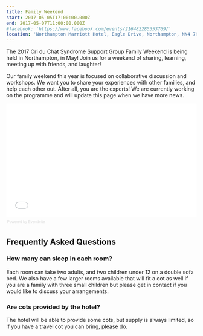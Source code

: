 ```yaml
---
title: Family Weekend
start: 2017-05-05T17:00:00.000Z
end: 2017-05-07T11:00:00.000Z
#facebook: 'https://www.facebook.com/events/216482285353769/'
location: 'Northampton Marriott Hotel, Eagle Drive, Northampton, NN4 7HW'
---
```


The 2017 Cri du Chat Syndrome Support Group Family Weekend is being held in Northampton, in May! Join us for a weekend of sharing, learning, meeting up with friends, and laughter!

Our family weekend this year is focused on collaborative discussion and workshops. We want you to share your experiences with other families, and help each other out. After all, you are the experts! We are currently working on the programme and will update this page when we have more news.

<div style="width:100%; text-align:left;" ><iframe  src="//eventbrite.co.uk/tickets-external?eid=30851162658&ref=etckt" frameborder="0" height="300" width="100%" vspace="0" hspace="0" marginheight="5" marginwidth="5" scrolling="auto" allowtransparency="true"></iframe><div style="font-family:Helvetica, Arial; font-size:10px; padding:5px 0 5px; margin:2px; width:100%; text-align:left;" ><a class="powered-by-eb" style="color: #dddddd; text-decoration: none;" target="_blank" href="http://www.eventbrite.co.uk/r/etckt">Powered by Eventbrite</a></div></div>

## Frequently Asked Questions

### How many can sleep in each room?

Each room can take two adults, and two children under 12 on a double sofa bed. We also have a few larger rooms available that will fit a cot as well if you are a family with three small children but please get in contact if you would like to discuss your arrangements.

### Are cots provided by the hotel?

The hotel will be able to provide some cots, but supply is always limited, so if you have a travel cot you can bring, please do.